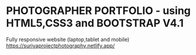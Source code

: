 # PHOTOGRAPHER PORTFOLIO - using HTML5,CSS3 and BOOTSTRAP V4.1
Fully responsive website (laptop,tablet and mobile)
https://suriyaprojectphotography.netlify.app/
